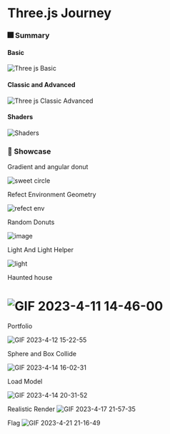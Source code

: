 # Three.js Journey

###  :fireworks: Summary

####  Basic

![Three js Basic](https://user-images.githubusercontent.com/95857565/233827563-6c52fef9-1740-4b1d-8b0e-48337115958d.png)

####  Classic and Advanced

![Three js Classic   Advanced](https://user-images.githubusercontent.com/95857565/233827593-a3d430b1-1554-45a4-9c54-d9b6ec2e06f6.png)

####  Shaders
![Shaders](https://user-images.githubusercontent.com/95857565/233827613-9cae3048-710e-4b66-8ab2-b28c19e7c7bc.png)


###  :flags:  Showcase
Gradient and angular donut

![sweet circle](https://user-images.githubusercontent.com/95857565/230353462-a586b5c2-17fd-4fff-8d8f-c451f977dbe5.gif)

Refect Environment Geometry

![refect env](https://user-images.githubusercontent.com/95857565/230353097-50a16dc9-b986-46d5-a614-b094e0690442.gif)

Random Donuts

![image](https://user-images.githubusercontent.com/95857565/230353040-59da45fd-a843-4a76-934f-8309a9eb66a5.png)

Light And Light Helper

![light](https://user-images.githubusercontent.com/95857565/230352818-c8a6d408-fa00-49ed-b1f5-7d0affc070bf.gif)


Haunted house

![GIF 2023-4-11 14-46-00](https://user-images.githubusercontent.com/95857565/231079391-f3d542c7-6ee5-42a6-8acb-3e2133124325.gif)
=======



Portfolio


![GIF 2023-4-12 15-22-55](https://user-images.githubusercontent.com/95857565/232049353-351cedf8-8564-478a-93be-2931e1c48351.gif)



 Sphere and Box Collide 
 
 ![GIF 2023-4-14 16-02-31](https://user-images.githubusercontent.com/95857565/232049398-ad039ed2-84fc-4403-9134-6a9d1f5d778f.gif)


Load Model

![GIF 2023-4-14 20-31-52](https://user-images.githubusercontent.com/95857565/232049530-c1106d0e-a2b1-491a-9ad5-2e34c5d60f40.gif)

Realistic Render
![GIF 2023-4-17 21-57-35](https://user-images.githubusercontent.com/95857565/233648269-187d57b1-034b-4994-a473-479426dfb319.jpg)


Flag
![GIF 2023-4-21 21-16-49](https://user-images.githubusercontent.com/95857565/233646588-665a6ff7-948d-4cca-b5a2-acfcfd97fea9.gif)


